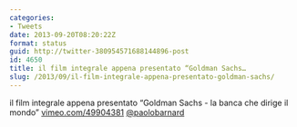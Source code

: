 ```yaml
---
categories:
- Tweets
date: 2013-09-20T08:20:22Z
format: status
guid: http://twitter-380954571688144896-post
id: 4650
title: il film integrale appena presentato “Goldman Sachs…
slug: /2013/09/il-film-integrale-appena-presentato-goldman-sachs/
---
```


il film integrale appena presentato “Goldman Sachs - la banca che dirige il mondo” [vimeo.com/49904381](http://vimeo.com/49904381) [@paolobarnard](http://twitter.com/paolobarnard)